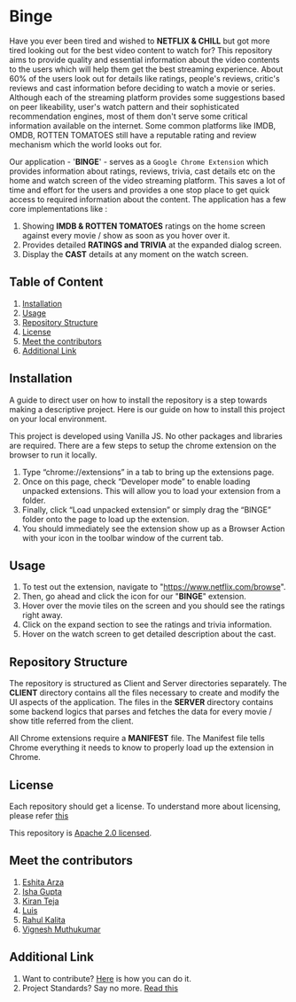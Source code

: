 # Binge

Have you ever been tired and wished to **NETFLIX & CHILL** but got more tired looking out for the best video content to watch for? This repository aims to provide quality and essential information about the video contents to the users which will help them get the best streaming experience. About 60% of the users look out for details like ratings, people's reviews, critic's reviews and cast information before deciding to watch a movie or series. Although each of the streaming platform provides some suggestions based on peer likeability, user's watch pattern and their sophisticated recommendation engines, most of them don't serve some critical information available on the internet. Some common platforms like IMDB, OMDB, ROTTEN TOMATOES still have a reputable rating and review mechanism which the world looks out for.

Our application - '**BINGE**' - serves as a `Google Chrome Extension` which provides information about ratings, reviews, trivia, cast details etc on the home and watch screen of the video streaming platform. This saves a lot of time and effort for the users and provides a one stop place to get quick access to required information about the content. The application has a few core implementations like :

1. Showing **IMDB & ROTTEN TOMATOES** ratings on the home screen against every movie / show as soon as you hover over it.
2. Provides detailed **RATINGS and TRIVIA** at the expanded dialog screen.
3. Display the **CAST** details at any moment on the watch screen.

## Table of Content
1. [Installation](#installation)
2. [Usage](#usage)
3. [Repository Structure](#repository-structure)
4. [License](#license)
5. [Meet the contributors](#meet-the-contributors)
6. [Additional Link](#additional-link)

## Installation
A guide to direct user on how to install the repository is a step towards making a descriptive project. Here is our guide on how to install this project on your local environment.

This project is developed using Vanilla JS. No other packages and libraries are required. There are a few steps to setup the chrome extension on the browser to run it locally.

1. Type “chrome://extensions” in a tab to bring up the extensions page.
2. Once on this page, check “Developer mode” to enable loading unpacked extensions. This will allow you to load your extension from a folder.
3. Finally, click “Load unpacked extension” or simply drag the “BINGE” folder onto the page to load up the extension.
4. You should immediately see the extension show up as a Browser Action with your icon in the toolbar window of the current tab.


## Usage
1. To test out the extension, navigate to "https://www.netflix.com/browse".
2. Then, go ahead and click the icon for our "**BINGE**" extension.
3. Hover over the movie tiles on the screen and you should see the ratings right away.
4. Click on the expand section to see the ratings and trivia information.
5. Hover on the watch screen to get detailed description about the cast.

## Repository Structure
The repository is structured as Client and Server directories separately. The **CLIENT** directory contains all the files necessary to create and modify the UI aspects of the application. The files in the **SERVER** directory contains some backend logics that parses and fetches the data for every movie / show title referred from the client.

All Chrome extensions require a **MANIFEST** file. The Manifest file tells Chrome everything it needs to know to properly load up the extension in Chrome. 

## License

Each repository should get a license. To understand more about licensing, please refer [this](https://docs.github.com/en/github/creating-cloning-and-archiving-repositories/creating-a-repository-on-github/licensing-a-repository)

This repository is [Apache 2.0 licensed](https://github.com/NCSU-Group7-SE2021/Binge/blob/main/LICENSE).  

## Meet the contributors

1. [Eshita Arza](https://github.com/ArzaEshita)
2. [Isha Gupta](https://github.com/isha-bansal0115)
3. [Kiran Teja](https://github.com/kirantejatummuri)
4. [Luis](https://github.com/lgdeloss)
5. [Rahul Kalita](https://github.com/rahulkalita8)
6. [Vignesh Muthukumar](https://github.com/vickymhs)

## Additional Link
1. Want to contribute? [Here](CONTRIBUTING.md) is how you can do it.
2. Project Standards? Say no more. [Read this](CODE_OF_CONDUCT.md)
